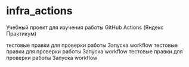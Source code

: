 # infra_actions
Учебный проект для изучения работы GitHub Actions (Яндекс Практикум)

тестовые правки для проверки работы Запуска workflow
тестовые правки для проверки работы Запуска workflow
тестовые правки для проверки работы Запуска workflow